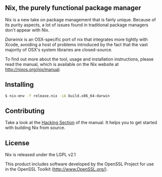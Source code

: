 Nix, the purely functional package manager
------------------------------------------

Nix is a new take on package management that is fairly unique. Because of its
purity aspects, a lot of issues found in traditional package managers don't
appear with Nix.

*Darwinix* is an OSX-specific port of nix that integrates more tightly with Xcode,
avoiding a host of problems introduced by the fact that the vast majority of OSX's system
libraries are closed-source.

To find out more about the tool, usage and installation instructions, please
read the manual, which is available on the Nix website at
<http://nixos.org/nix/manual>.

## Installing

``` bash
$ nix-env -f release.nix -iA build.x86_64-darwin
```

## Contributing

Take a look at the [Hacking Section](http://nixos.org/nix/manual/#chap-hacking)
of the manual. It helps you to get started with building Nix from source.

## License

Nix is released under the LGPL v2.1

This product includes software developed by the OpenSSL Project for
use in the OpenSSL Toolkit (http://www.OpenSSL.org/).
